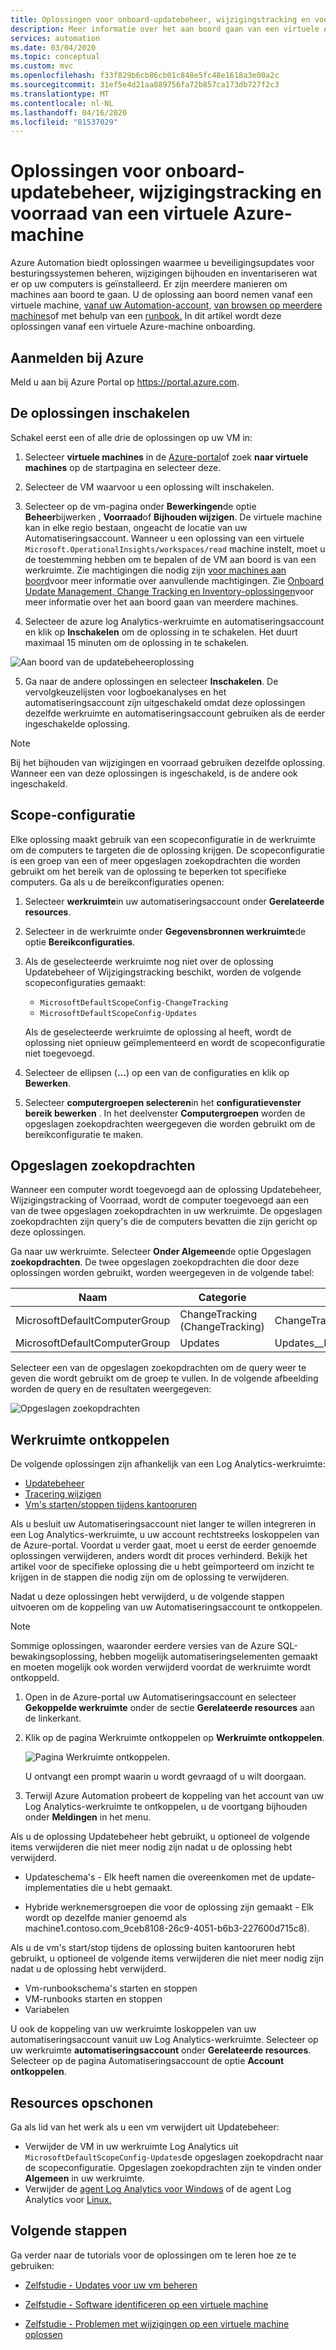 ```yaml
---
title: Oplossingen voor onboard-updatebeheer, wijzigingstracking en voorraad van een Azure-vm
description: Meer informatie over het aan boord gaan van een virtuele Azure-machine met updatebeheer, wijzigingstracking en voorraadoplossingen die deel uitmaken van Azure Automation.
services: automation
ms.date: 03/04/2020
ms.topic: conceptual
ms.custom: mvc
ms.openlocfilehash: f33f829b6cb86cb01c848e5fc48e1618a3e00a2c
ms.sourcegitcommit: 31ef5e4d21aa889756fa72b857ca173db727f2c3
ms.translationtype: MT
ms.contentlocale: nl-NL
ms.lasthandoff: 04/16/2020
ms.locfileid: "81537029"
---
```

# <a name="onboard-update-management-change-tracking-and-inventory-solutions-from-an-azure-virtual-machine"></a>Oplossingen voor onboard-updatebeheer, wijzigingstracking en voorraad van een virtuele Azure-machine

Azure Automation biedt oplossingen waarmee u beveiligingsupdates voor besturingssystemen beheren, wijzigingen bijhouden en inventariseren wat er op uw computers is geïnstalleerd. Er zijn meerdere manieren om machines aan boord te gaan. U de oplossing aan boord nemen vanaf een virtuele machine, [vanaf uw Automation-account,](automation-onboard-solutions-from-automation-account.md) [van browsen op meerdere machines](automation-onboard-solutions-from-browse.md)of met behulp van een [runbook.](automation-onboard-solutions.md) In dit artikel wordt deze oplossingen vanaf een virtuele Azure-machine onboarding.

## <a name="sign-in-to-azure"></a>Aanmelden bij Azure

Meld u aan bij Azure Portal op https://portal.azure.com.

## <a name="enable-the-solutions"></a>De oplossingen inschakelen

Schakel eerst een of alle drie de oplossingen op uw VM in:

1. Selecteer **virtuele machines** in de [Azure-portal](https://portal.azure.com)of zoek **naar virtuele machines** op de startpagina en selecteer deze.
2. Selecteer de VM waarvoor u een oplossing wilt inschakelen.
3. Selecteer op de vm-pagina onder **Bewerkingen**de optie **Beheer**bijwerken , **Voorraad**of **Bijhouden wijzigen**. De virtuele machine kan in elke regio bestaan, ongeacht de locatie van uw Automatiseringsaccount. Wanneer u een oplossing van een virtuele `Microsoft.OperationalInsights/workspaces/read` machine instelt, moet u de toestemming hebben om te bepalen of de VM aan boord is van een werkruimte. Zie machtigingen die nodig zijn [voor machines aan boord](automation-role-based-access-control.md#onboarding-permissions)voor meer informatie over aanvullende machtigingen. Zie [Onboard Update Management, Change Tracking en Inventory-oplossingen](automation-onboard-solutions-from-automation-account.md)voor meer informatie over het aan boord gaan van meerdere machines.

4. Selecteer de azure log Analytics-werkruimte en automatiseringsaccount en klik op **Inschakelen** om de oplossing in te schakelen. Het duurt maximaal 15 minuten om de oplossing in te schakelen.

![Aan boord van de updatebeheeroplossing](media/automation-tutorial-update-management/manageupdates-update-enable.png)

5. Ga naar de andere oplossingen en selecteer **Inschakelen**. De vervolgkeuzelijsten voor logboekanalyses en het automatiseringsaccount zijn uitgeschakeld omdat deze oplossingen dezelfde werkruimte en automatiseringsaccount gebruiken als de eerder ingeschakelde oplossing.

> [!NOTE]
> Bij het bijhouden van wijzigingen en voorraad gebruiken dezelfde oplossing. Wanneer een van deze oplossingen is ingeschakeld, is de andere ook ingeschakeld.

## <a name="scope-configuration"></a>Scope-configuratie

Elke oplossing maakt gebruik van een scopeconfiguratie in de werkruimte om de computers te targeten die de oplossing krijgen. De scopeconfiguratie is een groep van een of meer opgeslagen zoekopdrachten die worden gebruikt om het bereik van de oplossing te beperken tot specifieke computers. Ga als u de bereikconfiguraties openen:

1. Selecteer **werkruimte**in uw automatiseringsaccount onder **Gerelateerde resources**. 
2. Selecteer in de werkruimte onder **Gegevensbronnen werkruimte**de optie **Bereikconfiguraties**.
3. Als de geselecteerde werkruimte nog niet over de oplossing Updatebeheer of Wijzigingstracking beschikt, worden de volgende scopeconfiguraties gemaakt:

    * `MicrosoftDefaultScopeConfig-ChangeTracking`
    * `MicrosoftDefaultScopeConfig-Updates`

    Als de geselecteerde werkruimte de oplossing al heeft, wordt de oplossing niet opnieuw geïmplementeerd en wordt de scopeconfiguratie niet toegevoegd.

4. Selecteer de ellipsen (**...**) op een van de configuraties en klik op **Bewerken**. 
5. Selecteer **computergroepen selecteren**in het **configuratievenster bereik bewerken** . In het deelvenster **Computergroepen** worden de opgeslagen zoekopdrachten weergegeven die worden gebruikt om de bereikconfiguratie te maken.

## <a name="saved-searches"></a>Opgeslagen zoekopdrachten

Wanneer een computer wordt toegevoegd aan de oplossing Updatebeheer, Wijzigingstracking of Voorraad, wordt de computer toegevoegd aan een van de twee opgeslagen zoekopdrachten in uw werkruimte. De opgeslagen zoekopdrachten zijn query's die de computers bevatten die zijn gericht op deze oplossingen.

Ga naar uw werkruimte. Selecteer **Onder Algemeen**de optie Opgeslagen **zoekopdrachten**. De twee opgeslagen zoekopdrachten die door deze oplossingen worden gebruikt, worden weergegeven in de volgende tabel:

|Naam     |Categorie  |Alias  |
|---------|---------|---------|
|MicrosoftDefaultComputerGroup     |  ChangeTracking (ChangeTracking)       | ChangeTracking__MicrosoftDefaultComputerGroup        |
|MicrosoftDefaultComputerGroup     | Updates        | Updates__MicrosoftDefaultComputerGroup         |

Selecteer een van de opgeslagen zoekopdrachten om de query weer te geven die wordt gebruikt om de groep te vullen. In de volgende afbeelding worden de query en de resultaten weergegeven:

![Opgeslagen zoekopdrachten](media/automation-onboard-solutions-from-vm/logsearch.png)

## <a name="unlink-workspace"></a>Werkruimte ontkoppelen

De volgende oplossingen zijn afhankelijk van een Log Analytics-werkruimte:

* [Updatebeheer](automation-update-management.md)
* [Tracering wijzigen](automation-change-tracking.md)
* [Vm's starten/stoppen tijdens kantooruren](automation-solution-vm-management.md)

Als u besluit uw Automatiseringsaccount niet langer te willen integreren in een Log Analytics-werkruimte, u uw account rechtstreeks loskoppelen van de Azure-portal.  Voordat u verder gaat, moet u eerst de eerder genoemde oplossingen verwijderen, anders wordt dit proces verhinderd. Bekijk het artikel voor de specifieke oplossing die u hebt geïmporteerd om inzicht te krijgen in de stappen die nodig zijn om de oplossing te verwijderen.

Nadat u deze oplossingen hebt verwijderd, u de volgende stappen uitvoeren om de koppeling van uw Automatiseringsaccount te ontkoppelen.

> [!NOTE]
> Sommige oplossingen, waaronder eerdere versies van de Azure SQL-bewakingsoplossing, hebben mogelijk automatiseringselementen gemaakt en moeten mogelijk ook worden verwijderd voordat de werkruimte wordt ontkoppeld.

1. Open in de Azure-portal uw Automatiseringsaccount en selecteer **Gekoppelde werkruimte** onder de sectie **Gerelateerde resources** aan de linkerkant.

2. Klik op de pagina Werkruimte ontkoppelen op **Werkruimte ontkoppelen**.

   ![Pagina Werkruimte ontkoppelen](media/automation-onboard-solutions-from-vm/automation-unlink-workspace-blade.png).

   U ontvangt een prompt waarin u wordt gevraagd of u wilt doorgaan.

3. Terwijl Azure Automation probeert de koppeling van het account van uw Log Analytics-werkruimte te ontkoppelen, u de voortgang bijhouden onder **Meldingen** in het menu.

Als u de oplossing Updatebeheer hebt gebruikt, u optioneel de volgende items verwijderen die niet meer nodig zijn nadat u de oplossing hebt verwijderd.

* Updateschema's - Elk heeft namen die overeenkomen met de update-implementaties die u hebt gemaakt.

* Hybride werknemersgroepen die voor de oplossing zijn gemaakt - Elk wordt op dezelfde manier genoemd als machine1.contoso.com_9ceb8108-26c9-4051-b6b3-227600d715c8).

Als u de vm's start/stop tijdens de oplossing buiten kantooruren hebt gebruikt, u optioneel de volgende items verwijderen die niet meer nodig zijn nadat u de oplossing hebt verwijderd.

* Vm-runbookschema's starten en stoppen
* VM-runbooks starten en stoppen
* Variabelen

U ook de koppeling van uw werkruimte loskoppelen van uw automatiseringsaccount vanuit uw Log Analytics-werkruimte. Selecteer op uw werkruimte **automatiseringsaccount** onder **Gerelateerde resources**. Selecteer op de pagina Automatiseringsaccount de optie **Account ontkoppelen**.

## <a name="clean-up-resources"></a>Resources opschonen

Ga als lid van het werk als u een vm verwijdert uit Updatebeheer:

* Verwijder de VM in uw werkruimte Log Analytics uit `MicrosoftDefaultScopeConfig-Updates`de opgeslagen zoekopdracht naar de scopeconfiguratie. Opgeslagen zoekopdrachten zijn te vinden onder **Algemeen** in uw werkruimte.
* Verwijder de [agent Log Analytics voor Windows](../azure-monitor/learn/quick-collect-windows-computer.md#clean-up-resources) of de agent Log Analytics voor [Linux.](../azure-monitor/learn/quick-collect-linux-computer.md#clean-up-resources)

## <a name="next-steps"></a>Volgende stappen

Ga verder naar de tutorials voor de oplossingen om te leren hoe ze te gebruiken:

* [Zelfstudie - Updates voor uw vm beheren](automation-tutorial-update-management.md)

* [Zelfstudie - Software identificeren op een virtuele machine](automation-tutorial-installed-software.md)

* [Zelfstudie - Problemen met wijzigingen op een virtuele machine oplossen](automation-tutorial-troubleshoot-changes.md)
